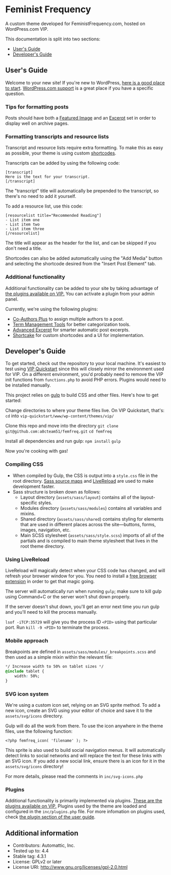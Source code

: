 # Feminist Frequency

A custom theme developed for FeministFrequency.com, hosted on WordPress.com VIP.

This documentation is split into two sections:

* [User's Guide](#users-guide)
* [Developer's Guide](#developers-guide)

## User's Guide

Welcome to your new site! If you're new to WordPress, [here is a good place to start](https://learn.wordpress.com/). [WordPress.com support](https://en.support.wordpress.com/) is a great place if you have a specific question.

### Tips for formatting posts

Posts should have both a [Featured Image](https://en.support.wordpress.com/featured-images/) and an [Excerpt](https://en.support.wordpress.com/excerpts/) set in order to display well on archive pages.

### Formatting transcripts and resource lists

Transcript and resource lists require extra formatting. To make this as easy as possible, your theme is using custom [shortcodes](https://en.support.wordpress.com/shortcodes/).

Transcripts can be added by using the following code:

```
[transcript]
Here is the text for your transcript.
[/transcript]
```

The "transcript" title will automatically be prepended to the transcript, so there's no need to add it yourself.

To add a resource list, use this code:

```
[resourcelist title="Recommended Reading"]
- List item one
- List item two
- List item three
[/resourcelist]
```

The title will appear as the header for the list, and can be skipped if you don't need a title.

Shortcodes can also be added automatically using the "Add Media" button and selecting the shortcode desired from the "Insert Post Element" tab.

### Additional functionality

Additional functionality can be added to your site by taking advantage of [the plugins available on VIP.](https://vip.wordpress.com/plugins/) You can activate a plugin from your admin panel.

Currently, we're using the following plugins:

* [Co-Authors Plus](https://vip.wordpress.com/plugins/co-authors-plus/) to assign multiple authors to a post.
* [Term Management Tools](https://vip.wordpress.com/plugins/term-management-tools/) for better categorization tools.
* [Advanced Excerpt](https://vip.wordpress.com/plugins/advanced-excerpt/) for smarter automatic post excerpts.
* [Shortcake](https://vip.wordpress.com/plugins/shortcake/) for custom shortcodes and a UI for implementation.


## Developer's Guide

To get started, check out the repository to your local machine. It's easiest to test using [VIP Quickstart](https://vip.wordpress.com/documentation/quickstart/) since this will closely mirror the environment used for VIP. On a different environment, you'd probably need to remove the VIP init functions from `functions.php` to avoid PHP errors. Plugins would need to be installed manually.

This project relies on [gulp](http://gulpjs.com/) to build CSS and other files. Here's how to get started:

Change directories to where your theme files live. On VIP Quickstart, that's:
`cd` into `vip-quickstart/www/wp-content/themes/vip/`

Clone this repo and move into the directory
`git clone git@github.com:a8cteam51/femfreq.git`
`cd femfreq`

Install all dependencies and run gulp:
`npm install`
`gulp`

Now you're cooking with gas!

### Compiling CSS

- When compiled by Gulp, the CSS is output into a `style.css` file in the root directory. [Sass source maps](http://thesassway.com/intermediate/using-source-maps-with-sass) and [LiveReload](http://livereload.com/) are used to make development faster.
- Sass structure is broken down as follows:
	- Layout directory (`assets/sass/layout`) contains all of the layout-specific styles.
	- Modules directory (`assets/sass/modules`) contains all variables and mixins.
	- Shared directory (`assets/sass/shared`) contains styling for elements that are used in different places across the site—buttons, forms, images, navigation, etc.
	- Main SCSS stylesheet (`assets/sass/style.scss`) imports of all of the partials and is compiled to main theme stylesheet that lives in the root theme directory.

### Using LiveReload

LiveReload will magically detect when your CSS code has changed, and will refresh your browser window for you. You need to install a [free browser extension](http://livereload.com/extensions/) in order to get that magic going.

The server will automatically run when running `gulp`; make sure to kill gulp using Command+C or the server won't shut down properly.

If the server doesn't shut down, you'll get an error next time you run gulp and you'll need to kill the process manually.

`lsof -iTCP:35729` will give you the process ID `<PID>` using that particular port.
Run `kill -9 <PID>` to terminate the process.

### Mobile approach

Breakpoints are defined in `assets/sass/modules/_breakpoints.scss` and then used as a simple mixin within the relevant file:

```css
*/ Increase width to 50% on tablet sizes */
@include tablet {
	width: 50%;
}
```

### SVG icon system

We're using a custom icon set, relying on an SVG sprite method. To add a new icon, create an SVG using your editor of choice and save it to the `assets/svg/icons` directory.

Gulp will do all the work from there. To use the icon anywhere in the theme files, use the following function:

`<?php femfreq_icon( 'filename' ); ?>`

This sprite is also used to build social navigation menus. It will automatically detect links to social networks and will replace the text for these links with an SVG icon. If you add a new social link, ensure there is an icon for it in the `assets/svg/icons` directory!

For more details, please read the comments in `inc/svg-icons.php`

### Plugins

Additional functionality is primarily implemented via plugins. [These are the plugins available on VIP.](https://vip.wordpress.com/plugins/)
Plugins used by the theme are loaded and configured in the `inc/plugins.php` file. For more infomation on plugins used, check [the plugin section of the user guide](#additional-functionality).

## Additional information

* Contributors: Automattic, Inc.
* Tested up to: 4.4
* Stable tag: 4.3.1
* License: GPLv2 or later
* License URI: http://www.gnu.org/licenses/gpl-2.0.html
